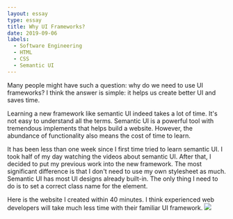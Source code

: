 ```yaml
---
layout: essay
type: essay
title: Why UI Frameworks?
date: 2019-09-06
labels:
  - Software Engineering
  - HTML
  - CSS
  - Semantic UI
---
```


  Many people might have such a question: why do we need to use UI frameworks? I think the answer is simple: it helps us create better UI and saves time.

  Learning a new framework like semantic UI indeed takes a lot of time. It's not easy to understand all the terms. Semantic UI is a powerful tool with tremendous implements that helps build a website. However, the abundance of functionality also means the cost of time to learn.

  It has been less than one week since I first time tried to learn semantic UI. I took half of my day watching the videos about semantic UI. After that, I decided to put my previous work into the new framework. The most significant difference is that I don't need to use my own stylesheet as much. Semantic UI has most UI designs already built-in. The only thing I need to do is to set a correct class name for the element.

  Here is the website I created within 40 minutes. I think experienced web developers will take much less time with their familiar UI framework.
<img class="ui large image" src="{{ site.baseurl }}/images/tori-richard.jpg">




